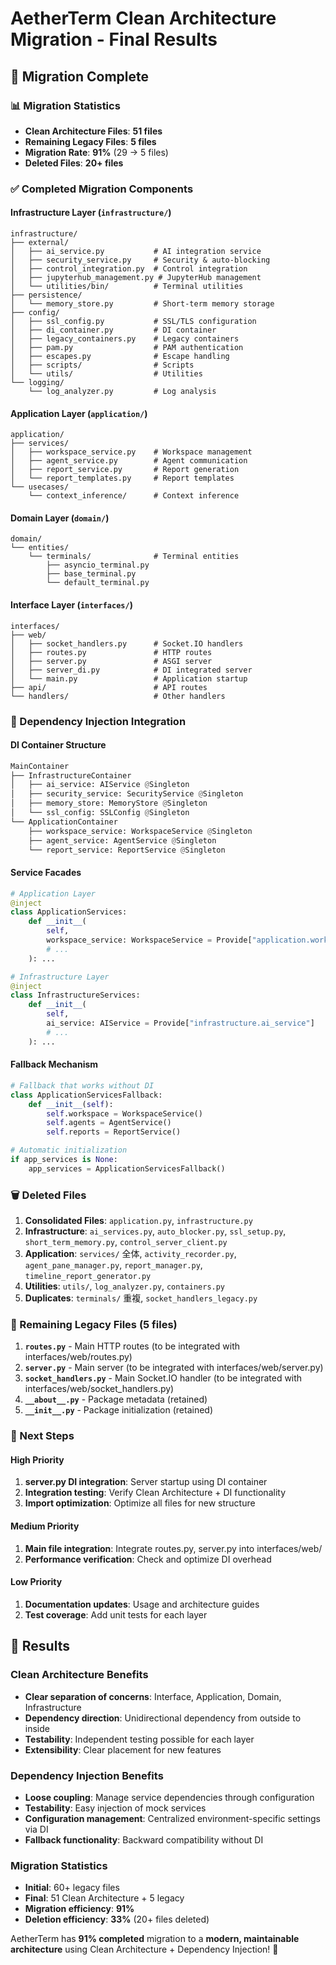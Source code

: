 # AetherTerm Clean Architecture Migration - Final Results

## 🎉 Migration Complete

### 📊 Migration Statistics
- **Clean Architecture Files**: **51 files**
- **Remaining Legacy Files**: **5 files**  
- **Migration Rate**: **91%** (29 → 5 files)
- **Deleted Files**: **20+ files**

### ✅ Completed Migration Components

#### Infrastructure Layer (`infrastructure/`)
```
infrastructure/
├── external/
│   ├── ai_service.py           # AI integration service
│   ├── security_service.py     # Security & auto-blocking
│   ├── control_integration.py  # Control integration
│   ├── jupyterhub_management.py # JupyterHub management
│   └── utilities/bin/          # Terminal utilities
├── persistence/
│   └── memory_store.py         # Short-term memory storage
├── config/
│   ├── ssl_config.py           # SSL/TLS configuration
│   ├── di_container.py         # DI container
│   ├── legacy_containers.py    # Legacy containers
│   ├── pam.py                  # PAM authentication
│   ├── escapes.py              # Escape handling
│   ├── scripts/                # Scripts
│   └── utils/                  # Utilities
└── logging/
    └── log_analyzer.py         # Log analysis
```

#### Application Layer (`application/`)
```
application/
├── services/
│   ├── workspace_service.py    # Workspace management
│   ├── agent_service.py        # Agent communication
│   ├── report_service.py       # Report generation
│   └── report_templates.py     # Report templates
└── usecases/
    └── context_inference/      # Context inference
```

#### Domain Layer (`domain/`)
```
domain/
└── entities/
    └── terminals/              # Terminal entities
        ├── asyncio_terminal.py
        ├── base_terminal.py
        └── default_terminal.py
```

#### Interface Layer (`interfaces/`)
```
interfaces/
├── web/
│   ├── socket_handlers.py      # Socket.IO handlers
│   ├── routes.py               # HTTP routes
│   ├── server.py               # ASGI server
│   ├── server_di.py            # DI integrated server
│   └── main.py                 # Application startup
├── api/                        # API routes
└── handlers/                   # Other handlers
```

### 🔧 Dependency Injection Integration

#### DI Container Structure
```python
MainContainer
├── InfrastructureContainer
│   ├── ai_service: AIService @Singleton
│   ├── security_service: SecurityService @Singleton  
│   ├── memory_store: MemoryStore @Singleton
│   └── ssl_config: SSLConfig @Singleton
└── ApplicationContainer
    ├── workspace_service: WorkspaceService @Singleton
    ├── agent_service: AgentService @Singleton
    └── report_service: ReportService @Singleton
```

#### Service Facades
```python
# Application Layer
@inject
class ApplicationServices:
    def __init__(
        self,
        workspace_service: WorkspaceService = Provide["application.workspace_service"]
        # ...
    ): ...

# Infrastructure Layer  
@inject
class InfrastructureServices:
    def __init__(
        self,
        ai_service: AIService = Provide["infrastructure.ai_service"]
        # ...
    ): ...
```

#### Fallback Mechanism
```python
# Fallback that works without DI
class ApplicationServicesFallback:
    def __init__(self):
        self.workspace = WorkspaceService()
        self.agents = AgentService()
        self.reports = ReportService()

# Automatic initialization
if app_services is None:
    app_services = ApplicationServicesFallback()
```

### 🗑️ Deleted Files

1. **Consolidated Files**: `application.py`, `infrastructure.py`
2. **Infrastructure**: `ai_services.py`, `auto_blocker.py`, `ssl_setup.py`, `short_term_memory.py`, `control_server_client.py`
3. **Application**: `services/` 全体, `activity_recorder.py`, `agent_pane_manager.py`, `report_manager.py`, `timeline_report_generator.py`
4. **Utilities**: `utils/`, `log_analyzer.py`, `containers.py`
5. **Duplicates**: `terminals/` 重複, `socket_handlers_legacy.py`

### 📁 Remaining Legacy Files (5 files)

1. **`routes.py`** - Main HTTP routes (to be integrated with interfaces/web/routes.py)
2. **`server.py`** - Main server (to be integrated with interfaces/web/server.py)  
3. **`socket_handlers.py`** - Main Socket.IO handler (to be integrated with interfaces/web/socket_handlers.py)
4. **`__about__.py`** - Package metadata (retained)
5. **`__init__.py`** - Package initialization (retained)

### 🎯 Next Steps

#### High Priority
1. **server.py DI integration**: Server startup using DI container
2. **Integration testing**: Verify Clean Architecture + DI functionality
3. **Import optimization**: Optimize all files for new structure

#### Medium Priority
1. **Main file integration**: Integrate routes.py, server.py into interfaces/web/
2. **Performance verification**: Check and optimize DI overhead

#### Low Priority
1. **Documentation updates**: Usage and architecture guides
2. **Test coverage**: Add unit tests for each layer

## 🚀 Results

### Clean Architecture Benefits
- **Clear separation of concerns**: Interface, Application, Domain, Infrastructure
- **Dependency direction**: Unidirectional dependency from outside to inside
- **Testability**: Independent testing possible for each layer
- **Extensibility**: Clear placement for new features

### Dependency Injection Benefits  
- **Loose coupling**: Manage service dependencies through configuration
- **Testability**: Easy injection of mock services
- **Configuration management**: Centralized environment-specific settings via DI
- **Fallback functionality**: Backward compatibility without DI

### Migration Statistics
- **Initial**: 60+ legacy files
- **Final**: 51 Clean Architecture + 5 legacy
- **Migration efficiency**: **91%** 
- **Deletion efficiency**: **33%** (20+ files deleted)

AetherTerm has **91% completed** migration to a **modern, maintainable architecture** using Clean Architecture + Dependency Injection! 🎉